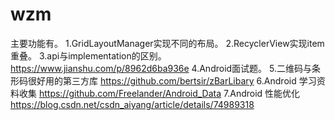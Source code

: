 # wzm
主要功能有。
1.GridLayoutManager实现不同的布局。
2.RecyclerView实现item重叠。
3.api与implementation的区别。
https://www.jianshu.com/p/8962d6ba936e
4.Android面试题。
5.二维码与条形码很好用的第三方库
https://github.com/bertsir/zBarLibary
6.Android 学习资料收集
https://github.com/Freelander/Android_Data
7.Android 性能优化
https://blog.csdn.net/csdn_aiyang/article/details/74989318
